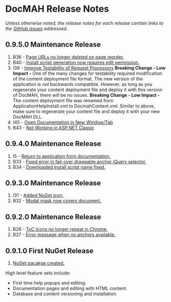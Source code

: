 DocMAH Release Notes
====================

*Unless otherwise noted, the release notes for each release contain links to the [GitHub issues][1] addressed.*

## 0.9.5.0 Maintenance Release
1. B36 - [Page URLs no longer deleted on page reorder.][10]
1. B40 - [Install script generation now requires edit permission.][11]
1. I38 - [Improve Testability of Request Processors][12]
		 **Breaking Change - Low Impact -** One of the many changes for testability required
		 modification of the content deployment file format. The new version of the application 
		 is *not* backwards compatible. However, as long as you regenerate your content 
		 deployment file and deploy it with this version of DocMAH, there will be no issues.
		 **Breaking Change - Low Impact -** The content deployment file was renamed 
		 from ApplicationHelpInstall.xml to DocmahContent.xml. Similar to above, make sure to 
		 regenerate your content file and deploy it with your new DocMAH DLL.
1. I45 - [Open Documentation in New Window/Tab][13]
1. B43 - [Not Working in ASP.NET Classic][14]

## 0.9.4.0 Maintenance Release
1. I5 - [Return to application from documentation.][6]
1. B33 - [Fixed error in fail-over draggable anchor jQuery selector.][7]
1. B34 - [Downloaded install script name fixed.][8]

## 0.9.3.0 Maintenance Release
1. I31 - [Added NuGet icon.][4]
1. B32 - [Modal mask now covers document.][5]

## 0.9.2.0 Maintenance Release
1. B26 - [ToC Icons no longer repeat in Chrome.][2]
1. B27 - [Error message when no anchors available.][3]

## 0.9.1.0 First NuGet Release
1. [NuGet pacakge created.][9]

High level feature sets include:

+ First time help popups and editing.
+ Documentation pages and editing with HTML content.
+ Database and content versioning and installation.

[1]: https://github.com/Milyli/DocMAH/issues
[2]: https://github.com/Milyli/DocMAH/issues/26
[3]: https://github.com/Milyli/DocMAH/issues/27
[4]: https://github.com/Milyli/DocMAH/issues/31
[5]: https://github.com/Milyli/DocMAH/issues/32
[6]: https://github.com/Milyli/DocMAH/issues/5
[7]: https://github.com/Milyli/DocMAH/issues/33
[8]: https://github.com/Milyli/DocMAH/issues/34
[9]: https://github.com/Milyli/DocMAH/issues/20
[10]: https://github.com/Milyli/DocMAH/issues/36
[11]: https://github.com/Milyli/DocMAH/issues/40
[12]: https://github.com/Milyli/DocMAH/issues/38
[13]: https://github.com/Milyli/DocMAH/issues/45
[14]: https://github.com/Milyli/DocMAH/issues/43